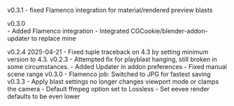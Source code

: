 v0.3.1
    - fixed Flamenco integration for material/rendered preview blasts

v0.3.0    
    - Added Flamenco integration
    - Integrated CGCookie/blender-addon-updater to replace mine

v0.2.4 2025-04-21
    - Fixed tuple traceback on 4.3 by setting minimum version to 4.3.
v0.2.3
    - Attempted fix for playblast hanging, still broken in some circumstances.
    - Added Updater in addon preferences
    - Fixed manual scene range
v0.3.0
    - Flamenco job: Switched to JPG for fastest saving
v0.3.3
    - Apply blast settings no longer changes viewport mode or clamps the camera
    - Default ffmpeg option set to Lossless
    - Set eevee render defaults to be even lower